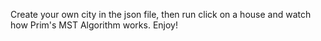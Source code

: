 Create your own city in the json file, then run click on a house and watch how Prim's MST Algorithm works. Enjoy!
